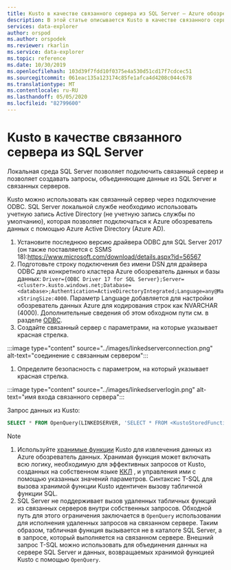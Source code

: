 ```yaml
---
title: Kusto в качестве связанного сервера из SQL Server — Azure обозреватель данных
description: В этой статье описывается Kusto в качестве связанного сервера из SQL Server в Azure обозреватель данных.
services: data-explorer
author: orspod
ms.author: orspodek
ms.reviewer: rkarlin
ms.service: data-explorer
ms.topic: reference
ms.date: 10/30/2019
ms.openlocfilehash: 103d39f7fdd10f0375e4a530d51cd17f7cdcec51
ms.sourcegitcommit: 061eac135a123174c85fe1afca4d4208c044c678
ms.translationtype: MT
ms.contentlocale: ru-RU
ms.lasthandoff: 05/05/2020
ms.locfileid: "82799600"
---
```

# <a name="kusto-as-a-linked-server-from-the-sql-server"></a>Kusto в качестве связанного сервера из SQL Server

Локальная среда SQL Server позволяет подключить связанный сервер и позволяет создавать запросы, объединяющие данные из SQL Server и связанных серверов.

Kusto можно использовать как связанный сервер через подключение ODBC.
SQL Server локальной службе необходимо использовать учетную запись Active Directory (не учетную запись службы по умолчанию), которая позволяет подключаться к Azure обозреватель данных с помощью Azure Active Directory (Azure AD).

1. Установите последнюю версию драйвера ODBC для SQL Server 2017 (он также поставляется с SSMS 18):https://www.microsoft.com/download/details.aspx?id=56567
1. Подготовьте строку подключения без имени DSN для драйвера ODBC для конкретного кластера Azure обозреватель данных и базы данных: `Driver={ODBC Driver 17 for SQL Server};Server=<cluster>.kusto.windows.net;Database=<database>;Authentication=ActiveDirectoryIntegrated;Language=any@MaxStringSize:4000`. Параметр Language добавляется для настройки обозреватель данных Azure для кодирования строк как NVARCHAR (4000). Дополнительные сведения об этом обходном пути см. в разделе [ODBC](./clients.md#odbc).
1. Создайте связанный сервер с параметрами, на которые указывает красная стрелка.

:::image type="content" source="../images/linkedserverconnection.png" alt-text="соединение с связанным сервером":::

1. Определите безопасность с параметром, на который указывает красная стрелка. 

:::image type="content" source="../images/linkedserverlogin.png" alt-text="имя входа связанного сервера":::

Запрос данных из Kusto:

```sql
SELECT * FROM OpenQuery(LINKEDSERVER, 'SELECT * FROM <KustoStoredFunction>[(<Parameters>)]')
```

> [!NOTE]
> 1. Используйте [хранимые функции](../../query/schema-entities/stored-functions.md) Kusto для извлечения данных из Azure обозреватель данных. Хранимая функция может включать всю логику, необходимую для эффективных запросов от Kusto, созданных на собственном языке [ККЛ](../../query/index.md) , и управления ими с помощью указанных значений параметров. Синтаксис T-SQL для вызова хранимой функции Kusto идентичен вызову табличной функции SQL.
> 1. SQL Server не поддерживает вызов удаленных табличных функций из связанных серверов внутри собственных запросов. Обходной путь для этого ограничения заключается в `OpenQuery` использовании для исполнения удаленных запросов на связанном сервере. Таким образом, табличная функция вызывается не в каталоге SQL Server, а в запросе, который выполняется на связанном сервере. Внешний запрос T-SQL можно использовать для объединения данных на сервере SQL Server и данных, возвращаемых хранимой функцией Kusto с помощью `OpenQuery`.
